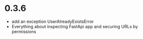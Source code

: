 # 0.3.6
- add an exception UserAlreadyExistsError
- Everything about inspecting FastApi app and securing URLs by permissions